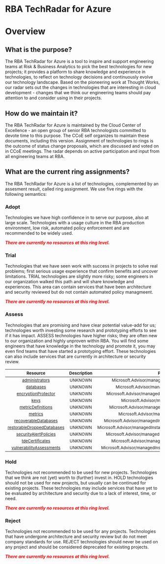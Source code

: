 
RBA TechRadar for Azure
=======================

# Overview

## What is the purpose?


The RBA TechRadar for Azure is a tool to inspire and support engineering teams at Risk & Business Analytics to pick the best technologies for new projects; it provides a platform to share knowledge and experience in technologies, to reflect on technology decisions and continuously evolve our technology landscape.  Based on the pioneering work at Thought Works, our radar sets out the changes in technologies that are interesting in cloud development - changes that we think our engineering teams should pay attention to and consider using in their projects.
## How do we maintain it?


The RBA TechRadar for Azure is maintained by the Cloud Center of Excellence - an open group of senior RBA technologists committed to devote time to this purpose.  The CCoE self organizes to maintain these documents, including this version.  Assignment of technologies to rings is the outcome of status change proposals, which are discussed and voted on in CCoE meetings.  The radar depends on active participation and input from all engineering teams at RBA.
## What are the current ring assignments?


The RBA TechRadar for Azure is a list of technologies, complemented by an assesment result, called ring assignment.  We use five rings with the following semantics:
### Adopt


Technologies we have high confidence in to serve our purpose, also at large scale.  Technologies with a usage culture in the RBA production environment, low risk, automated policy enforcement and are recommended to be widely used.  
  
***<font color="red"> There are currently no resources at this ring level. </font>***
### Trial


Technologies that we have seen work with success in projects to solve real problems;  first serious usage experience that confirm benefits and uncover limitations.  TRIAL technologies are slightly more risky; some engineers in our organization walked this path and will share knowledge and experiences.  This area can contain services that have been architecture and security reviewed but do not contain automated policy managmeent.  
  
***<font color="red"> There are currently no resources at this ring level. </font>***
### Assess


Technologies that are promising and have clear potential value-add for us; technologies worth investing some research and prototyping efforts to see if it has impact.  ASSESS technologies have higher risks;  they are often new to our organization and highly unproven within RBA.  You will find some engineers that have knowledge in the technology and promote it, you may even find teams that have started a prototyping effort.  These technologies can also include services that are currently in architecture or security review.  

|<sub>Resource</sub>|<sub>Description</sub>|<sub>Path</sub>|<sub>Status</sub>|
| :---: | :---: | :---: | :---: |
|<sub>[administrators](https://github.com/openrba/python-azure-techradar/tree/master/Microsoft.Advisor/managedInstances/administrators)</sub>|<sub>UNKNOWN</sub>|<sub>Microsoft.Advisor/managedInstances/administrators</sub>|<sub>ASSESS</sub>|
|<sub>[databases](https://github.com/openrba/python-azure-techradar/tree/master/Microsoft.Advisor/managedInstances/databases)</sub>|<sub>UNKNOWN</sub>|<sub>Microsoft.Advisor/managedInstances/databases</sub>|<sub>ASSESS</sub>|
|<sub>[encryptionProtector](https://github.com/openrba/python-azure-techradar/tree/master/Microsoft.Advisor/managedInstances/encryptionProtector)</sub>|<sub>UNKNOWN</sub>|<sub>Microsoft.Advisor/managedInstances/encryptionProtector</sub>|<sub>ASSESS</sub>|
|<sub>[keys](https://github.com/openrba/python-azure-techradar/tree/master/Microsoft.Advisor/managedInstances/keys)</sub>|<sub>UNKNOWN</sub>|<sub>Microsoft.Advisor/managedInstances/keys</sub>|<sub>ASSESS</sub>|
|<sub>[metricDefinitions](https://github.com/openrba/python-azure-techradar/tree/master/Microsoft.Advisor/managedInstances/metricDefinitions)</sub>|<sub>UNKNOWN</sub>|<sub>Microsoft.Advisor/managedInstances/metricDefinitions</sub>|<sub>ASSESS</sub>|
|<sub>[metrics](https://github.com/openrba/python-azure-techradar/tree/master/Microsoft.Advisor/managedInstances/metrics)</sub>|<sub>UNKNOWN</sub>|<sub>Microsoft.Advisor/managedInstances/metrics</sub>|<sub>ASSESS</sub>|
|<sub>[recoverableDatabases](https://github.com/openrba/python-azure-techradar/tree/master/Microsoft.Advisor/managedInstances/recoverableDatabases)</sub>|<sub>UNKNOWN</sub>|<sub>Microsoft.Advisor/managedInstances/recoverableDatabases</sub>|<sub>ASSESS</sub>|
|<sub>[restorableDroppedDatabases](https://github.com/openrba/python-azure-techradar/tree/master/Microsoft.Advisor/managedInstances/restorableDroppedDatabases)</sub>|<sub>UNKNOWN</sub>|<sub>Microsoft.Advisor/managedInstances/restorableDroppedDatabases</sub>|<sub>ASSESS</sub>|
|<sub>[securityAlertPolicies](https://github.com/openrba/python-azure-techradar/tree/master/Microsoft.Advisor/managedInstances/securityAlertPolicies)</sub>|<sub>UNKNOWN</sub>|<sub>Microsoft.Advisor/managedInstances/securityAlertPolicies</sub>|<sub>ASSESS</sub>|
|<sub>[tdeCertificates](https://github.com/openrba/python-azure-techradar/tree/master/Microsoft.Advisor/managedInstances/tdeCertificates)</sub>|<sub>UNKNOWN</sub>|<sub>Microsoft.Advisor/managedInstances/tdeCertificates</sub>|<sub>ASSESS</sub>|
|<sub>[vulnerabilityAssessments](https://github.com/openrba/python-azure-techradar/tree/master/Microsoft.Advisor/managedInstances/vulnerabilityAssessments)</sub>|<sub>UNKNOWN</sub>|<sub>Microsoft.Advisor/managedInstances/vulnerabilityAssessments</sub>|<sub>ASSESS</sub>|

### Hold


Technologies not recommended to be used for new projects. Technologies that we think are not (yet) worth to (further) invest in.  HOLD technologies should not be used for new projects, but usually can be continued for existing projects.  These technologies may include services that have yet to be evaluated by architecture and security due to a lack of interest, time, or need.  
  
***<font color="red"> There are currently no resources at this ring level. </font>***
### Reject


Technologies not recommended to be used for any projects. Technologies that have undergone architecture and security review but do not meet company standards for use.  REJECT technologies should never be used on any project and should be considered deprecated for existing projects.  
  
***<font color="red"> There are currently no resources at this ring level. </font>***